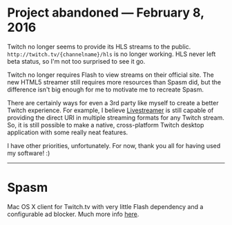 # Project abandoned — February 8, 2016

Twitch no longer seems to provide its HLS streams to the public. `http://twitch.tv/{channelname}/hls` is no longer working. HLS never left beta status, so I'm not too surprised to see it go.

Twitch no longer requires Flash to view streams on their official site. The new HTML5 streamer still requires more resources than Spasm did, but the difference isn't big enough for me to motivate me to recreate Spasm.

There are certainly ways for even a 3rd party like myself to create a better Twitch experience. For example, I believe [Livestreamer](http://docs.livestreamer.io/cli.html) is still capable of providing the direct URI in multiple streaming formats for any Twitch stream. So, it is still possible to make a native, cross-platform Twitch desktop application with some really neat features.

I have other priorities, unfortunately. For now, thank you all for having used my software! :)

---

# Spasm

Mac OS X client for Twitch.tv with very little Flash dependency and a configurable ad blocker. Much more info [here](http://skylerlipthay.com/journal/2014/04/24/spasm-mac-os-x-twitch-tv-app/).
